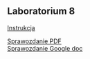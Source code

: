 ## Laboratorium 8

[Instrukcja](https://github.com/pmaczuga/mowinit/blob/master/lab8/Instrukcja.pdf)

[Sprawozdanie PDF](https://github.com/pmaczuga/mowinit/blob/master/lab8/Pawe%C5%82_Maczuga.pdf)  
[Sprawozdanie Google doc](https://docs.google.com/document/d/1vvUAMIhTarfrygm-nPouJy4AcVCxxRDBspWJMJd5YHI/edit?usp=sharing)
